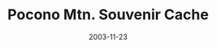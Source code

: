 ---
_schema: default
title: Pocono Mtn. Souvenir Cache
link: https://www.geocaching.com/geocache/GCH8JX
owner: skypath
date: 2003-11-23
log_type: Found it
display_coords: N 41° 14.766' W 075° 05.765'
latitude: '41.2461'
longitude: '-75.096083'
first_stage: false
bogus: false
zhanna_log:  >-
  Hi, Skypath!


  As Rich noted, I did see your cache listed on the site late last night. Rich had already gone to bed so there wasn’t much sense in alerting him till morning. Early this morning we connected by e-mail, quickly agreed on a plan, and I was at his house without delay. (I was even a little quicker than R had expected, I believe!) When we arrived at the suggested parking area no other vehicles were in sight, but we realized we were certainly late enough that another geocacher might have found the cache already and left. Seeing the cache almost in plain sight as we approached the coordinates contributed to that sinking feeling. But no … we opened the container to find the contents neatly packed and a logbook still waiting for its first entry! I guess the Poconos area is known for rather bizarre souvenirs—or maybe all “souvenirs” are bizarre? Anyhow, the cache was filled with unusual items from a marshmallow shooter (Caution: Use Only Miniature Marshmallows!) to squished pennies to a glitter-coated rock (that was more Lionel Richie’s style). I decided on one of the pennies and left in its place a pink fluorescent rat that supposedly glows under blacklight. After taking a few photos and while I was writing in the logbook, we heard someone walking toward us from the direction of the brook. Great, I thought, just what we need—to be harassed by the locals. Upon hearing a command to “Abigail”, though, I relaxed. It was only another geocaching team, Buzz_Lightfoot and his trusty Golden, Abby. The humans chatted for a while as Abby, eager to find the cache herself, danced around us. After posing for a few more photos, Rich and I headed off in pursuit of further adventures. Thanks for a fine start to a gorgeous, sunny, fun-filled November Sunday!


  Zhanna


  PS Yes, Buzz, you were first to log on the site. But we had a full day of benchmark hunting planned … not to mention, we live much more than 7.71 miles away! :smiling_imp::stuck_out_tongue::smiling_imp:
rich_log:
image_gallery_zh:
image_gallery_r:
post_id: 796
---